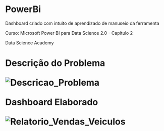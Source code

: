 # PowerBi

<p>Dashboard criado com intuito de aprendizado de manuseio da ferramenta
<p>Curso: Microsoft Power BI para Data Science 2.0 - Capitulo 2
<p>Data Science Academy


<h1>Descrição do Problema

![Descricao_Problema](https://user-images.githubusercontent.com/45541129/142769948-89b13c44-e805-4916-b141-19ca0bc45ec6.JPG)


Dashboard Elaborado

![Relatorio_Vendas_Veiculos](https://user-images.githubusercontent.com/45541129/142769967-2736bb22-8af4-4bac-b882-d9ac91cf43c0.JPG)
